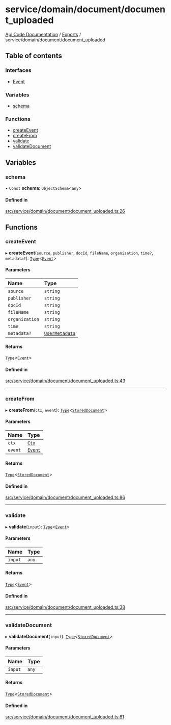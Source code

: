 # service/domain/document/document\_uploaded
 
[Api Code Documentation](../README.md) / [Exports](../modules.md) / service/domain/document/document\_uploaded

## Table of contents

### Interfaces

- [Event](../interfaces/service_domain_document_document_uploaded.Event.md)

### Variables

- [schema](service_domain_document_document_uploaded.md#schema)

### Functions

- [createEvent](service_domain_document_document_uploaded.md#createevent)
- [createFrom](service_domain_document_document_uploaded.md#createfrom)
- [validate](service_domain_document_document_uploaded.md#validate)
- [validateDocument](service_domain_document_document_uploaded.md#validatedocument)

## Variables

### schema

• `Const` **schema**: `ObjectSchema`\<`any`\>

#### Defined in

[src/service/domain/document/document_uploaded.ts:26](https://github.com/openkfw/TruBudget/blob/422cbec/api/src/service/domain/document/document_uploaded.ts#L26)

## Functions

### createEvent

▸ **createEvent**(`source`, `publisher`, `docId`, `fileName`, `organization`, `time?`, `metadata?`): [`Type`](result.md#type)\<[`Event`](../interfaces/service_domain_document_document_uploaded.Event.md)\>

#### Parameters

| Name | Type |
| :------ | :------ |
| `source` | `string` |
| `publisher` | `string` |
| `docId` | `string` |
| `fileName` | `string` |
| `organization` | `string` |
| `time` | `string` |
| `metadata?` | [`UserMetadata`](service_domain_metadata.md#usermetadata) |

#### Returns

[`Type`](result.md#type)\<[`Event`](../interfaces/service_domain_document_document_uploaded.Event.md)\>

#### Defined in

[src/service/domain/document/document_uploaded.ts:43](https://github.com/openkfw/TruBudget/blob/422cbec/api/src/service/domain/document/document_uploaded.ts#L43)

___

### createFrom

▸ **createFrom**(`ctx`, `event`): [`Type`](result.md#type)\<[`StoredDocument`](../interfaces/service_domain_document_document.StoredDocument.md)\>

#### Parameters

| Name | Type |
| :------ | :------ |
| `ctx` | [`Ctx`](../interfaces/lib_ctx.Ctx.md) |
| `event` | [`Event`](../interfaces/service_domain_document_document_uploaded.Event.md) |

#### Returns

[`Type`](result.md#type)\<[`StoredDocument`](../interfaces/service_domain_document_document.StoredDocument.md)\>

#### Defined in

[src/service/domain/document/document_uploaded.ts:86](https://github.com/openkfw/TruBudget/blob/422cbec/api/src/service/domain/document/document_uploaded.ts#L86)

___

### validate

▸ **validate**(`input`): [`Type`](result.md#type)\<[`Event`](../interfaces/service_domain_document_document_uploaded.Event.md)\>

#### Parameters

| Name | Type |
| :------ | :------ |
| `input` | `any` |

#### Returns

[`Type`](result.md#type)\<[`Event`](../interfaces/service_domain_document_document_uploaded.Event.md)\>

#### Defined in

[src/service/domain/document/document_uploaded.ts:38](https://github.com/openkfw/TruBudget/blob/422cbec/api/src/service/domain/document/document_uploaded.ts#L38)

___

### validateDocument

▸ **validateDocument**(`input`): [`Type`](result.md#type)\<[`StoredDocument`](../interfaces/service_domain_document_document.StoredDocument.md)\>

#### Parameters

| Name | Type |
| :------ | :------ |
| `input` | `any` |

#### Returns

[`Type`](result.md#type)\<[`StoredDocument`](../interfaces/service_domain_document_document.StoredDocument.md)\>

#### Defined in

[src/service/domain/document/document_uploaded.ts:81](https://github.com/openkfw/TruBudget/blob/422cbec/api/src/service/domain/document/document_uploaded.ts#L81)
